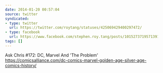 ```yaml
---
date: 2014-01-20 00:57:04
source: twitter
syndicated:
- type: twitter
  url: https://twitter.com/roytang/statuses/425069429400297472/
- type: facebook
  url: https://www.facebook.com/stephen.roy.tang/posts/10152737195713912
tags: []
---
```


Ask Chris #172: DC, Marvel And 'The Problem' https://comicsalliance.com/dc-comics-marvel-golden-age-silver-age-comics-history/